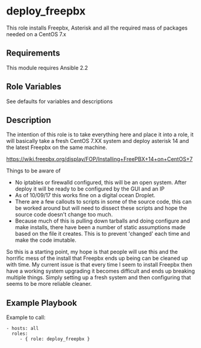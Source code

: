 deploy_freepbx
=========

This role installs Freepbx, Asterisk and all the required mass of packages needed on a CentOS 7.x


Requirements
------------

This module requires Ansible 2.2


Role Variables
--------------

See defaults for variables and descriptions


Description
----------------

The intention of this role is to take everything here and place it into a role, it will basically take a fresh CentOS 7.XX system and deploy asterisk 14 and the latest Freepbx on the same machine.

https://wiki.freepbx.org/display/FOP/Installing+FreePBX+14+on+CentOS+7

Things to be aware of

* No iptables or firewalld configured, this will be an open system. After deploy it will be ready to be configured by the GUI and an IP
* As of 10/09/17 this works fine on a digital ocean Droplet.
* There are a few callouts to scripts in some of the source code, this can be worked around but will need to dissect these scripts and hope the source code doesn't change too much.
* Because much of this is pulling down tarballs and doing configure and make installs, there have been a number of static assumptions made based on the file it creates. This is to prevent 'changed' each time and make the code imutable.

So this is a starting point, my hope is that people will use this and the horrific mess of the install that Freepbx ends up being can be cleaned up with time. My current issue is that every time I seem to install Freepbx then have a working system upgrading it becomes difficult and ends up breaking multiple things. Simply setting up a fresh system and then configuring that seems to be more reliable cleaner.


Example Playbook
----------------

Example to call:

    - hosts: all
      roles:
         - { role: deploy_freepbx }
